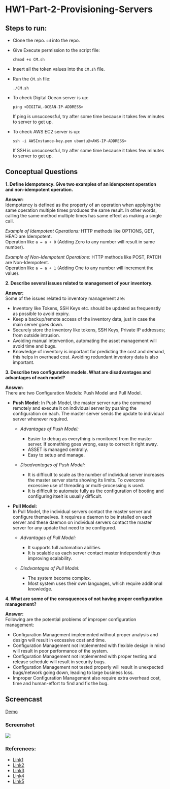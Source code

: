 # HW1-Part-2-Provisioning-Servers

## Steps to run:
+ Clone the repo. `cd` into the repo.
+ Give Execute permission to the script file:
  ```
  chmod +x CM.sh
  ```
+ Insert all the token values into the `CM.sh` file.
+ Run the `CM.sh` file:

  ```
  ./CM.sh
  ```
+ To check Digital Ocean server is up:
  ```
  ping <DIGITAL-OCEAN-IP-ADDRESS>
  ```
  If ping is unsuccessful, try after some time because it takes few minutes to server to get up.
+ To check AWS EC2 server is up:
  ```
  ssh -i AWSInstance-key.pem ubuntu@<AWS-IP-ADDRESS>
  ```
  If SSH is unsuccessful, try after some time because it takes few minutes to server to get up.
## Conceptual Questions
**1. Define idempotency. Give two examples of an idempotent operation and non-idempotent operation.**

**Answer:**  
Idempotency is defined as the property of an operation when applying the same operation multiple times produces the same result. In other words, calling the same method multiple times has same effect as making a single call.

*Example of Idempotent Operations:* HTTP methods like OPTIONS, GET, HEAD are Idempotent.  
Operation like `a = a + 0` (Adding Zero to any number will result in same number).  

*Example of Non-Idempotent Operations:* HTTP methods like POST, PATCH are Non-Idempotent.  
Operation like `a = a + 1` (Adding One to any number will increment the value).

**2. Describe several issues related to management of your inventory.**

**Answer:**  
Some of the issues related to inventory management are:
+ Inventory like Tokens, SSH Keys etc. should be updated as frequenstly as possible to avoid expiry.
+ Keep a backup/remote access of the inventory data, just in case the main server goes down.
+ Securely store the inventory like tokens, SSH Keys, Private IP addresses; from outside intrusion.
+ Avoiding manual intervention, automating the asset management will avoid time and bugs.
+ Knowledge of inventory is important for predicting the cost and demand, this helps in overhead cost. Avoiding redundant inventory data is also important.

**3. Describe two configuration models. What are disadvantages and advantages of each model?**

**Answer:**  
There are two Configuration Models: Push Model and Pull Model.
+ **Push Model:**
In Push Model, the master server runs the command remotely and execute it on individual server by pushing the configuration on each. The master server sends the update to individual server whenever required.  
  + *Advantages of Push Model:*
    + Easier to debug as everything is monitored from the master server. If something goes wrong, easy to correct it right away.
    + ASSET is managed centrally.
    + Easy to setup and manage.

  + *Disadvantages of Push Model:*
    + It is difficult to scale as the number of individual server increases the master server starts showing its limits. To overcome excessive use of threading or multi-processing is used.
    + It is difficult to automate fully as the configuration of booting and configuring itselt is usually difficult.

+ **Pull Model:**  
In Pull Model, the individual servers contact the master server and configure themselves. It requires a daemon to be installed on each server and these daemon on individual servers contact the master server for any update that need to be configured.  
  + *Advantages of Pull Model:*  
    + It supports full automation abilities. 
    + It is scalable as each server contact master independently thus improving scalability.
    
  + *Disdvantages of Pull Model:*  
    + The system become complex.
    + Most system uses their own languages, which require additional knowledge.

**4. What are some of the consquences of not having proper configuration management?**

**Answer:**  
Following are the potential problems of improper configuration management:
+ Configuration Management implemented without proper analysis and design will result in excessive cost and time.
+ Configuration Management not implemented with flexible design in mind will result in poor performance of the system.
+ Configuration Management not implemented with proper testing and release schedule will result in security bugs.
+ Configuration Management not tested properly will result in unexpected bugs/network going down, leading to large business loss.
+ Improper Configuration Management also require extra overhead cost, time and human-effort to find and fix the bug.


## Screencast
[Demo](https://youtu.be/ziefQB5JUjo)

### Screenshot
![](https://github.ncsu.edu/pbhanda2/HW1-Part-2-Provisioning-Servers/blob/master/demo.gif)

### References:
+ [Link1](http://www.restapitutorial.com/lessons/idempotency.html)
+ [Link2](https://thwack.solarwinds.com/community/solarwinds-community/geek-speak_tht/blog/2013/10/10/bad-configuration-management-impact-on-network-operations)
+ [Link3](http://www.itilnews.com/index.php?pagename=itil_configuration_management)
+ [Link4](https://agiletesting.blogspot.com/2010/03/automated-deployment-systems-push-vs.html)
+ [Link5](http://searchitoperations.techtarget.com/feature/Asset-management-tools-in-the-modern-data-center-Advisory-Board-QA)
